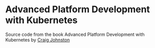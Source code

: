 # Advanced Platform Development with Kubernetes

Source code from the book Advanced Platform Development with Kubernetes by [Craig Johnston](https://imti.co)



